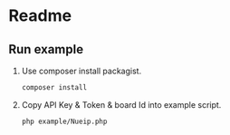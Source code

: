 # Readme

## Run example

1. Use composer install packagist.

    ```bash
    composer install
    ```

2. Copy API Key & Token & board Id into example script.

    ```bash
    php example/Nueip.php
    ```
